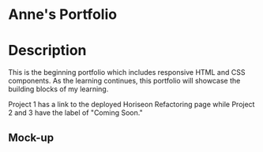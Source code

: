 # Anne's Portfolio

# Description

This is the beginning portfolio which includes responsive HTML and CSS components. As the learning continues, this portfolio will showcase the building blocks of my learning. 

Project 1 has a link to the deployed Horiseon Refactoring page while Project 2 and 3 have the label of "Coming Soon."

## Mock-up

